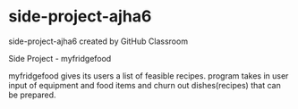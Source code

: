 # side-project-ajha6
side-project-ajha6 created by GitHub Classroom

Side Project - myfridgefood

myfridgefood gives its users a list of feasible recipes.
program takes in user input of equipment and food items and churn out dishes(recipes) that can be prepared.
